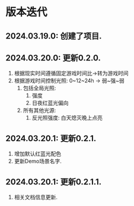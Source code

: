 # 版本迭代

## 2024.03.19.0: 创建了项目.


## 2024.03.20.0: 更新0.2.0.
1. 根据现实时间遵循固定游戏时间比->转为游戏时间
2. 根据游戏时间控制光照: 0~12~24h -> 弱~强~弱
    1. 包括全局光照:
        1. 强度
        2. 日夜红蓝光偏向
    2. 所有其他光源:
        1. 反光照强度: 白天熄灭晚上点亮


## 2024.03.20.1: 更新0.2.1.
1. 增加默认红蓝光配色
2. 更新Demo场景名字.


## 2024.03.20.1: 更新0.2.1.1.
1. 相关文档信息更新.